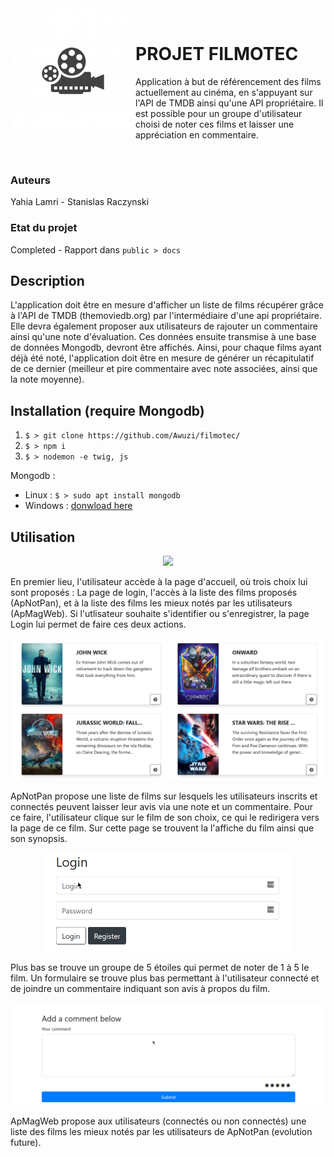 <img src="public/images/filmotec.jpg" align="left" width="200px"/>
<br>

# **PROJET FILMOTEC**

Application à but de référencement des films actuellement au cinéma, en s'appuyant sur l'API de TMDB ainsi qu'une API propriétaire. Il est possible pour un groupe d'utilisateur choisi de noter ces films et laisser une appréciation en commentaire.


<br>

### **Auteurs**

Yahia Lamri - Stanislas Raczynski

### **Etat du projet**

Completed - Rapport dans `public > docs`


## **Description**

L'application doit être en mesure d'afficher un liste de films récupérer grâce à l'API de TMDB (themoviedb.org) par l'intermédiaire d'une api propriétaire. Elle devra également proposer aux utilisateurs de rajouter un commentaire ainsi qu'une note d'évaluation. 
Ces données ensuite transmise à une base de données Mongodb, devront être affichés. Ainsi, pour chaque films ayant déjà été noté, l'application doit être en mesure de générer un récapitulatif de ce dernier (meilleur et pire commentaire avec note associées, ainsi que la note moyenne).


## **Installation (require Mongodb)**

1.  ```$ > git clone https://github.com/Awuzi/filmotec/```
2.  ```$ > npm i```
3.  ```$ > nodemon -e twig, js```

Mongodb :

- Linux : ```$ > sudo apt install mongodb```
- Windows : <a href="https://www.mongodb.com/download-center/community" target="_blank">donwload here</a>

## **Utilisation**

<p align="center">
  <img src="public/images/home.gif" width="700px"/>
</p>

En premier lieu, l'utilisateur accède à la page d'accueil, où trois choix lui sont proposés : La page de login, l'accès à la liste des films proposés (ApNotPan), et à la liste des films les mieux notés par les utilisateurs (ApMagWeb). 
Si l'utlisateur souhaite s'identifier ou s'enregistrer, la page Login lui permet de faire ces deux actions.

<p align="center">
  <img src="public/images/notpa.png" width="600px"/>
</p>

ApNotPan propose une liste de films sur lesquels les utilisateurs inscrits et connectés peuvent laisser leur avis via une note et un commentaire. Pour ce faire, l'utilisateur clique sur le film de son choix, ce qui le redirigera vers la page de ce film. Sur cette page se trouvent la l'affiche du film ainsi que son synopsis. 

<p align="center">
  <img src="public/images/login.gif" width="400px"/>
</p>

Plus bas se trouve un groupe de 5 étoiles qui permet de noter de 1 à 5 le film. Un formulaire se trouve plus bas permettant à l'utilisateur connecté et de joindre un commentaire indiquant son avis à propos du film.


<p align="center">
  <img src="public/images/comment.gif" width="700px"/>
</p>

ApMagWeb propose aux utilisateurs (connectés ou non connectés) une liste des films les mieux notés par les utilisateurs de ApNotPan (evolution future).



